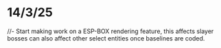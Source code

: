 # 14/3/25

//- Start making work on a ESP-BOX rendering feature, this affects slayer bosses
can also affect other select entities once baselines are coded.

